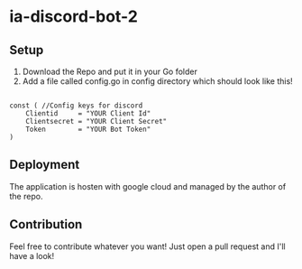 # ia-discord-bot-2


## Setup
1. Download the Repo and put it in your Go folder
2. Add a file called config.go in config directory which should look like this!
```package config

const ( //Config keys for discord
	Clientid     = "YOUR Client Id"
	Clientsecret = "YOUR Client Secret"
	Token        = "YOUR Bot Token"
)
```

## Deployment
The application is hosten with google cloud and managed by the author of the repo.

## Contribution
Feel free to contribute whatever you want! Just open a pull request and I'll have a look!
